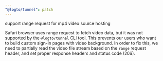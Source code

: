 ```yaml
---
"@logto/tunnel": patch
---
```


support range request for mp4 video source hosting

Safari browser uses range request to fetch video data, but it was not supported by the `@logto/tunnel` CLI tool. This prevents our users who want to build custom sign-in pages with video background. In order to fix this, we need to partially read the video file stream based on the `range` request header, and set proper response headers and status code (206).

